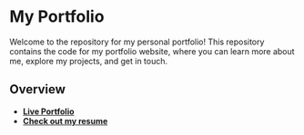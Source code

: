 # My Portfolio

Welcome to the repository for my personal portfolio! This repository contains the code for my portfolio website, where you can learn more about me, explore my projects, and get in touch.

## Overview

- **[Live Portfolio](https://elsayed-dev.vercel.app/)**
- **[Check out my resume](https://elsayed-dev.vercel.app/static/media/Elsayed%20resume.667467012dc7366435a1.pdf)**
